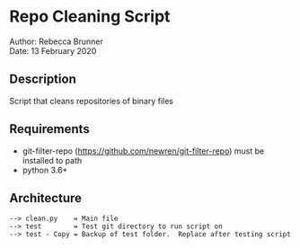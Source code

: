 # Repo Cleaning Script

Author: Rebecca Brunner
<br>
Date: 13 February 2020

## Description

Script that cleans repositories of binary files

## Requirements

- git-filter-repo (https://github.com/newren/git-filter-repo) must be installed to path
- python 3.6+

## Architecture

    --> clean.py    = Main file
    --> test        = Test git directory to run script on
    --> test - Copy = Backup of test folder.  Replace after testing script
